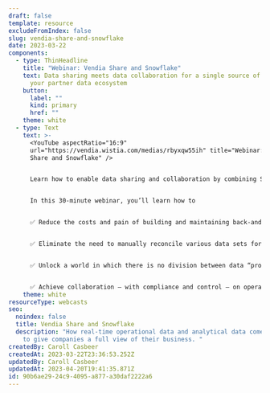 ```yaml
---
draft: false
template: resource
excludeFromIndex: false
slug: vendia-share-and-snowflake
date: 2023-03-22
components:
  - type: ThinHeadline
    title: "Webinar: Vendia Share and Snowflake"
    text: Data sharing meets data collaboration for a single source of truth across
      your partner data ecosystem
    button:
      label: ""
      kind: primary
      href: ""
    theme: white
  - type: Text
    text: >-
      <YouTube aspectRatio="16:9"
      url="https://vendia.wistia.com/medias/rbyxqw55ih" title="Webinar: Vendia
      Share and Snowflake" />


      Learn how to enable data sharing and collaboration by combining Snowflake and [Vendia Share](https://www.vendia.com/product) for a single source of truth, no matter how robust or complex your data network. Together, the two platforms build a bridge across operational and analytical data worlds for real-time data availability and accuracy.


      In this 30-minute webinar, you’ll learn how to


      ✅ Reduce the costs and pain of building and maintaining back-and-forth data integrations


      ✅ Eliminate the need to manually reconcile various data sets for a single version of the truth and easy, secure, compliant collaboration across teams, systems, and companies


      ✅ Unlock a world in which there is no division between data “producers” and “consumers”


      ✅ Achieve collaboration — with compliance and control — on operational data across parties outside your company walls
    theme: white
resourceType: webcasts
seo:
  noindex: false
  title: Vendia Share and Snowflake
  description: "How real-time operational data and analytical data come together
    to give companies a full view of their business. "
createdBy: Caroll Casbeer
createdAt: 2023-03-22T23:36:53.252Z
updatedBy: Caroll Casbeer
updatedAt: 2023-04-20T19:41:35.871Z
id: 90b6ae29-24c9-4095-a877-a30daf2222a6
---
```

